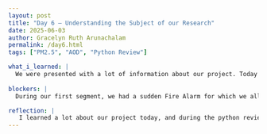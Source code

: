```yaml
---
layout: post
title: "Day 6 – Understanding the Subject of our Research"
date: 2025-06-03
author: Gracelyn Ruth Arunachalam
permalink: /day6.html
tags: ["PM2.5", "AOD", "Python Review"]

what_i_learned: |
  We were presented with a lot of information about our project. Today was a lab day, meaning we spent the entire day learning about our project in the lab. We began our day with a discussion of papers published in google scholar. Each of us picked two papers that we would read and discuss. Upon our discussions, I understood that our project is based on Satellite data and Ground Level measurements, to make predictions about places that do not have ground level measurements. The last segment of our day was refreshing ourselves on our python knowledge and comprehending how we would use it in our project. My biggest takeaway from today was actually getting a more vivid idea of what our project is about. Our project uses measurements of a pollutant called PM2.5 from ground stations and satellite measurements of the AOD in the same area, to train an AI model to predict the PM2.5 concentration in an area that does not have ground stations, using satellite data.
 
blockers: |
  During our first segment, we had a sudden Fire Alarm for which we all had to walk outside our building. We were only able to return to our room after a couple mins, when the alarm had turned off.

reflection: |
   I learned a lot about our project today, and during the python review session, I was able to recall all that I had learned in the python bootcamps from last week. I was also able to understand the various perspectives about our project that my peers have, and the different findings they had picked from the papers they had read. I look forward, to learning how the ground equipment work in regards to obtain data in future sessions.
---
```

